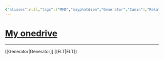 ```yaml
---
{"aliases":null,"tags":["MFD","mayphatdien","Generator","Cumin"],"Related":["ELT"],"date":"2023-12-26","URL":null,"Author":null,"dg-publish":true,"permalink":"/Electric Engineer/ELT/Tài liệu Máy phát điện Cummins/","dgPassFrontmatter":true,"noteIcon":"2","created":"2024-01-19T05:28:19.795+07:00","updated":"2023-12-26T16:38:32.000+07:00"}
---
```




# [My onedrive ](https://onedrive.live.com/?id=5789757131C7DAFA%21107255&cid=5789757131C7DAFA)




---
[[Generator\|Generator]] [[ELT\|ELT]] 